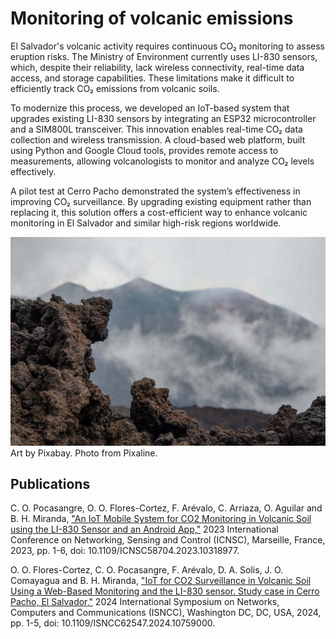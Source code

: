 # Monitoring of volcanic emissions

El Salvador's volcanic activity requires continuous CO₂ monitoring to assess eruption risks. The Ministry of Environment currently uses LI-830 sensors, which, despite their reliability, lack wireless connectivity, real-time data access, and storage capabilities. These limitations make it difficult to efficiently track CO₂ emissions from volcanic soils.

To modernize this process, we developed an IoT-based system that upgrades existing LI-830 sensors by integrating an ESP32 microcontroller and a SIM800L transceiver. This innovation enables real-time CO₂ data collection and wireless transmission. A cloud-based web platform, built using Python and Google Cloud tools, provides remote access to measurements, allowing volcanologists to monitor and analyze CO₂ levels effectively.

A pilot test at Cerro Pacho demonstrated the system’s effectiveness in improving CO₂ surveillance. By upgrading existing equipment rather than replacing it, this solution offers a cost-efficient way to enhance volcanic monitoring in El Salvador and similar high-risk regions worldwide.

![volcano.jpg](../images_index/volcano.jpg)
Art by Pixabay. Photo from Pixaline.  

## Publications

C. O. Pocasangre, O. O. Flores-Cortez, F. Arévalo, C. Arriaza, O. Aguilar and B.
H. Miranda, ["An IoT Mobile System for CO2 Monitoring in Volcanic Soil using the
LI-830 Sensor and an Android App,"](https://www.researchgate.net/publication/375787786_An_IoT_Mobile_System_for_CO_2_Monitoring_in_Volcanic_Soil_using_the_LI-830_Sensor_and_an_Android_App) 2023 International Conference on Networking,
Sensing and Control (ICNSC), Marseille, France, 2023, pp. 1-6, doi: 10.1109/ICNSC58704.2023.10318977.

O. O. Flores-Cortez, C. O. Pocasangre, F. Arévalo, D. A. Solis, J. O. Comayagua
and B. H. Miranda, ["IoT for CO2 Surveillance in Volcanic Soil Using a Web-Based
Monitoring and the LI-830 sensor. Study case in Cerro Pacho, El Salvador,"](https://www.researchgate.net/publication/386168467_IoT_for_CO_2_Surveillance_in_Volcanic_Soil_Using_a_Web-Based_Monitoring_and_the_LI-830_sensor_Study_case_in_Cerro_Pacho_El_Salvador) 2024
International Symposium on Networks, Computers and Communications (ISNCC),
Washington DC, DC, USA, 2024, pp. 1-5, doi: 10.1109/ISNCC62547.2024.10759000.
